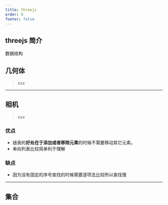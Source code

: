 ```yaml
---
title: threejs
order: 0
footer: false
---
```


## threejs 简介

数据结构

## 几何体

> xxx

---

## 相机

> xxx

### 优点

- 链表的**好处在于添加或者移除元素**的时候不需要移动其它元素。
- 单向列表比较简单利于理解

### 缺点

- 因为没有固定的序号查找的时候需要逐项去比较所以查找慢

---

## 集合

